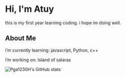 # Hi, I'm Atuy 
this is my first year learning coding. i hope im doing well.
##  About Me
I’m currently learning: javascript, Python, c++

I’m working on: Island of salaras


![Pga1230H's GitHub stats](https://github-readme-stats.vercel.app/api?username=Pga1230H&show_icons=true&theme=radical)
